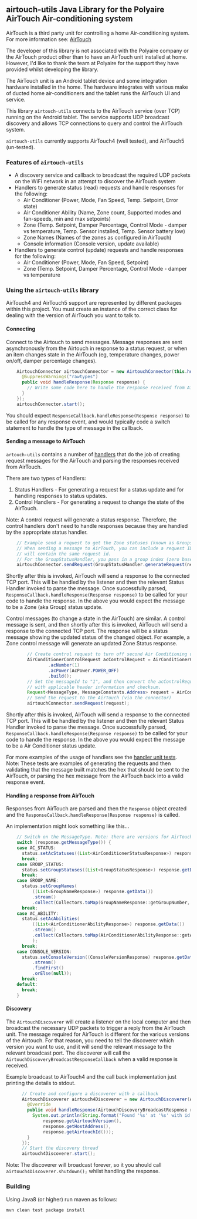 ## airtouch-utils Java Library for the Polyaire AirTouch Air-conditioning system

AirTouch is a third party unit for controlling a home Air-conditioning system. For more information see: [AirTouch](https://www.airtouch.net.au/)

The developer of this library is not associated with the Polyaire company or the AirTouch product other than to have an AirTouch unit installed at home. However, I'd like to thank the team at Polyaire for the support they have provided whilst developing the library.

The AirTouch unit is an Android tablet device and some integration hardware installed in the home. The hardware integrates with various make of ducted home air-conditioners and the tablet runs the AirTouch UI and service.

This library `airtouch-utils` connects to the AirTouch service (over TCP) running on the Android tablet. The service supports UDP broadcast discovery and allows TCP connections to query and control the AirTouch system.

`airtouch-utils` currently supports AirTouch4 (well tested), and AirTouch5 (un-tested).

### Features of `airtouch-utils`
- A discovery service and callback to broadcast the required UDP packets on the WiFi network in an attempt to discover the AirTouch system
- Handlers to generate status (read) requests and handle responses for the following:
    - Air Conditioner (Power, Mode, Fan Speed, Temp. Setpoint, Error state)
    - Air Conditioner Ability (Name, Zone count, Supported modes and fan-speeds, min and max setpoints)
    - Zone (Temp. Setpoint, Damper Percentage, Control Mode - damper vs temperature, Temp. Sensor installed, Temp. Sensor battery low)
    - Zone Names (Names of the zones as configured in AirTouch)
    - Console information (Console version, update available)
- Handlers to generate control (update) requests and handle responses for the following:
    - Air Conditioner (Power, Mode, Fan Speed, Setpoint)
    - Zone (Temp. Setpoint, Damper Percentage, Control Mode - damper vs temperature

### Using the `airtouch-utils` library

AirTouch4 and AirTouch5 support are represented by different packages within this project.
You must create an instance of the correct class for dealing with the version of AirTouch you want to talk to.

#### Connecting
Connect to the Airtouch to send messages. Message responses are sent asynchronously from the Airtouch in response to a status request, or when an item changes state in the AirTouch (eg, temperature changes, power on/off, damper percentage changes).

```java
    AirtouchConnector airtouchConnector = new AirtouchConnector(this.hostName, this.portNumber, new ResponseCallback() {
      @SuppressWarnings("rawtypes")
      public void handleResponse(Response response) {
        // Write some code here to handle the response received from AirTouch
      }
    });
    airtouchConnector.start();
```
You should expect `ResponseCallback.handleResponse(Response response)` to be called for any response event, and would typically code a switch statement to handle the type of message in the callback.

#### Sending a message to AirTouch
`artouch-utils` contains a number of [handlers](src/main/java/airtouch/v4/handler/) that do the job of creating request messages for the AirTouch and parsing the responses received from AirTouch.

There are two types of Handlers:
1. Status Handlers - For generating a request for a status update and for handling responses to status updates.
2. Control Handlers - For generating a request to change the state of the AirTouch.

Note: A control request will generate a status response. Therefore, the control handlers don't need to handle responses because they are handled by the appropriate status handler.

```java
    // Example send a request to get the Zone statuses (known as Groups in AirTouch4)
    // When sending a message to AirTouch, you can include a request ID. The response
    // will contain the same request id.
    // For the GroupStatusHandler, you pass in a group index (zero based) or null to request the status for all groups.
    airtouchConnector.sendRequest(GroupStatusHandler.generateRequest(nextRequestId, null));
```
Shortly after this is invoked, AirTouch will send a response to the connected TCP port. This will be handled by the listener and then the relevant Status Handler invoked to parse the message. Once successfully parsed, `ResponseCallback.handleResponse(Response response)` to be called for your code to handle the response. In the above you would expect the message to be a Zone (aka Group) status update.

Control messages (to change a state in the AirTouch) are similar. A control message is sent, and then shortly after this is invoked, AirTouch will send a response to the connected TCP port. The response will be a status message showing the updated status of the changed object. For example, a Zone control message will generate an updated Zone Status response.

```java
        // Create control request to turn off second Air Conditioning unit on AirTouch (zero based index)
        AirConditionerControlRequest acControlRequest = AirConditionerControlHandler.requestBuilder()
                .acNumber(1)
                .acPower(AcPower.POWER_OFF)
                .build();
        // Set the messageId to "1", and then convert the acControlRequest into an AirTouch Hex byte array
        // with applicable header information and checksum.
        Request<MessageType, MessageConstants.Address> request = AirConditionerControlHandler.generateRequest(1, acControlRequest);
        // Send the request to the AirTouch (via the connector)
        airtouchConnector.sendRequest(request);
```

Shortly after this is invoked, AirTouch will send a response to the connected TCP port. This will be handled by the listener and then the relevant Status Handler invoked to parse the message. Once successfully parsed, `ResponseCallback.handleResponse(Response response)` to be called for your code to handle the response. In the above you would expect the message to be a Air Conditioner status update.

For more examples of the usage of handlers see the [handler unit tests](src/test/java/airtouch/v4/handler/). Note: These tests are examples of generating the requests and then validating that the message built matches the hex that should be sent to the AirTouch, or parsing the hex message from the AirTouch back into a valid response event.

#### Handling a response from AirTouch
Responses from AirTouch are parsed and then the `Response` object created and the `ResponseCallback.handleResponse(Response response)` is called.

An implementation might look something like this...

```java
    // Switch on the MessageType. Note: there are versions for AirTouch4 and AirTouch5
    switch (response.getMessageType()) {
    case AC_STATUS:
      status.setAcStatuses((List<AirConditionerStatusResponse>) response.getData());
      break;
    case GROUP_STATUS:
      status.setGroupStatuses((List<GroupStatusResponse>) response.getData());
      break;
    case GROUP_NAME:
      status.setGroupNames(
          ((List<GroupNameResponse>) response.getData())
          .stream()
          .collect(Collectors.toMap(GroupNameResponse::getGroupNumber, GroupNameResponse::getName)));
      break;
    case AC_ABILITY:
      status.setAcAbilities(
          ((List<AirConditionerAbilityResponse>) response.getData())
          .stream()
          .collect(Collectors.toMap(AirConditionerAbilityResponse::getAcNumber, r -> r))
          );
      break;
    case CONSOLE_VERSION:
      status.setConsoleVersion((ConsoleVersionResponse) response.getData()
          .stream()
          .findFirst()
          .orElse(null));
      break;
    default:
      break;
    }
```

#### Discovery
The `AirtouchDiscoverer` will create a listener on the local computer and then broadcast the necessary UDP packets to trigger a reply from the AirTouch unit.
The message required for AirTouch is different for the various versions of the Airtouch. For that reason, you need to tell the discoverer which version you want to use, and it will send the relevant message to the relevant broadcast port.
The discoverer will call the `AirtouchDiscoveryBroadcastResponseCallback` when a valid response is received.

Example broadcast to AirTouch4 and the call back implementation just printing the details to stdout.

```java
      // Create and configure a discoverer with a callback
      AirtouchDiscoverer airtouch4Discoverer = new AirtouchDiscoverer(AirtouchVersion.AIRTOUCH4, new AirtouchDiscoveryBroadcastResponseCallback() {
        @Override
        public void handleResponse(AirtouchDiscoveryBroadcastResponse response) {
          System.out.println(String.format("Found '%s' at '%s' with id '%s'",
              response.getAirtouchVersion(),
              response.getHostAddress(),
              response.getAirtouchId()));
        }
      });
      // Start the discovery thread
      airtouch4Discoverer.start();
```

Note: The discoverer will broadcast forever, so it you should call `airtouch4Discoverer.shutdown();` whilst handling the response.

### Building
Using Java8 (or higher) run maven as follows:

```
mvn clean test package install
```
